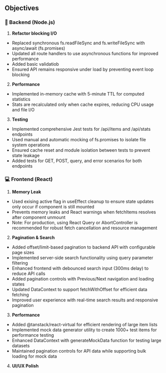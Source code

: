 ## Objectives

### 🔧 Backend (Node.js)

1. **Refactor blocking I/O**

- Replaced synchronous fs.readFileSync and fs.writeFileSync with async/await (fs.promises)
- Updated all route handlers to use asynchronous functions for improved performance
- Added basic validatiob
- Ensured API remains responsive under load by preventing event loop blocking

2. **Performance**

- Implemented in-memory cache with 5-minute TTL for computed statistics
- Stats are recalculated only when cache expires, reducing CPU usage and file I/O

3. **Testing**

- Implemented comprehensive Jest tests for /api/items and /api/stats endpoints
- Used manual and automatic mocking of fs.promises to isolate file system operations
- Ensured cache reset and module isolation between tests to prevent state leakage
- Added tests for GET, POST, query, and error scenarios for both endpoints

### 💻 Frontend (React)

1. **Memory Leak**

- Used exising active flag in useEffect cleanup to ensure state updates only occur if component is still mounted
- Prevents memory leaks and React warnings when fetchItems resolves after component unmount
- Note: For production, using React Query or AbortController is recommended for robust fetch cancellation and resource management

2. **Pagination & Search**

- Added offset/limit-based pagination to backend API with configurable page sizes
- Implemented server-side search functionality using query parameter filtering
- Enhanced frontend with debounced search input (300ms delay) to reduce API calls
- Added pagination controls with Previous/Next navigation and loading states
- Updated DataContext to support fetchWithOffset for efficient data fetching
- Improved user experience with real-time search results and responsive pagination

3. **Performance**

- Added @tanstack/react-virtual for efficient rendering of large item lists
- Implemented mock data generator utility to create 1000+ test items for performance testing
- Enhanced DataContext with generateMockData function for testing large datasets
- Maintained pagination controls for API data while supporting bulk loading for mock data

4. **UI/UX Polish**
